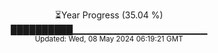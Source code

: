 <p align="center">
⏳Year Progress (35.04 %) <br>
██████████▁▁▁▁▁▁▁▁▁▁▁▁▁▁▁▁▁▁▁▁ <br>
<sub>Updated: Wed, 08 May 2024 06:19:21 GMT</sub>
</p>

